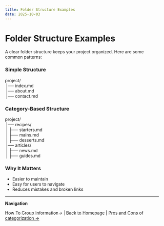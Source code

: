 ```yaml
---
title: Folder Structure Examples
date: 2025-10-03
---
```

# Folder Structure Examples

A clear folder structure keeps your project organized. Here are some common patterns:

### Simple Structure

project/  
│── index.md  
│── about.md  
│── contact.md

### Category-Based Structure
project/  
│── recipes/  
│ ├── starters.md  
│ ├── mains.md  
│ ├── desserts.md  
│── articles/  
│ ├── news.md  
│ ├── guides.md

### Why It Matters
- Easier to maintain  
- Easy for users to navigate  
- Reduces mistakes and broken links  

---

**Navigation**  

 [How To Group Information→](page10.md) | [Back to Homepage](../index.md) | [Pros and Cons of categorization →](page12.md)